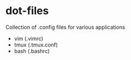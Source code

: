 # dot-files

Collection of .config files for various applications

- vim (.vimrc)
- tmux (.tmux.conf)
- bash (.bashrc)

